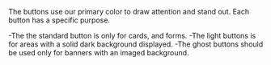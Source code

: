 The buttons use our primary color to draw attention and stand out. Each button has a specific purpose.

-The the standard button is only for cards, and forms.
-The light buttons is for areas with a solid dark background displayed.
-The ghost buttons should be used only for banners with an imaged background.
